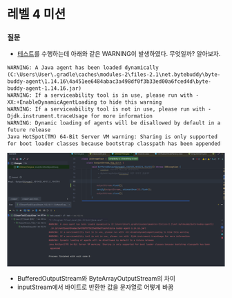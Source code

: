 # 레벨 4 미션

### 질문
* [테스트](study.IOStreamTest.OutputStream_학습_테스트.BufferedOutputStream을_사용하면_버퍼링이_가능하다)를 수행하는데 아래와 같은 WARNING이 발생하였다. 무엇일까?
알아보자.  

```text
WARNING: A Java agent has been loaded dynamically (C:\Users\User\.gradle\caches\modules-2\files-2.1\net.bytebuddy\byte-buddy-agent\1.14.16\4a451ee6484abac3a498df0f3b33ed00a6fced4d\byte-buddy-agent-1.14.16.jar)
WARNING: If a serviceability tool is in use, please run with -XX:+EnableDynamicAgentLoading to hide this warning
WARNING: If a serviceability tool is not in use, please run with -Djdk.instrument.traceUsage for more information
WARNING: Dynamic loading of agents will be disallowed by default in a future release
Java HotSpot(TM) 64-Bit Server VM warning: Sharing is only supported for boot loader classes because bootstrap classpath has been appended
```
![img.png](img.png)

* BufferedOutputStream와 ByteArrayOutputStream의 차이
* inputStream에서 바이트로 반환한 값을 문자열로 어떻게 바꿈
